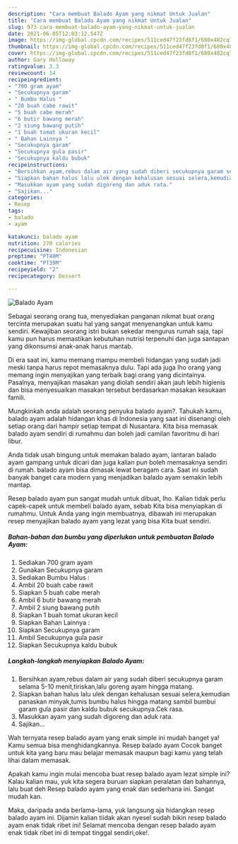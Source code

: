 ```yaml
---
description: "Cara membuat Balado Ayam yang nikmat Untuk Jualan"
title: "Cara membuat Balado Ayam yang nikmat Untuk Jualan"
slug: 973-cara-membuat-balado-ayam-yang-nikmat-untuk-jualan
date: 2021-06-05T12:03:12.547Z
image: https://img-global.cpcdn.com/recipes/511ced47f23fd8f1/680x482cq70/balado-ayam-foto-resep-utama.jpg
thumbnail: https://img-global.cpcdn.com/recipes/511ced47f23fd8f1/680x482cq70/balado-ayam-foto-resep-utama.jpg
cover: https://img-global.cpcdn.com/recipes/511ced47f23fd8f1/680x482cq70/balado-ayam-foto-resep-utama.jpg
author: Gary Holloway
ratingvalue: 3.3
reviewcount: 14
recipeingredient:
- "700 gram ayam"
- "Secukupnya garam"
- " Bumbu Halus "
- "20 buah cabe rawit"
- "5 buah cabe merah"
- "6 butir bawang merah"
- "2 siung bawang putih"
- "1 buah tomat ukuran kecil"
- " Bahan Lainnya "
- "Secukupnya garam"
- "Secukupnya gula pasir"
- "Secukupnya kaldu bubuk"
recipeinstructions:
- "Bersihkan ayam,rebus dalam air yang sudah diberi secukupnya garam selama 5-10 menit,tiriskan,lalu goreng ayam hingga matang."
- "Siapkan bahan halus lalu ulek dengan kehalusan sesuai selera,kemudian panaskan minyak,tumis bumbu halus hingga matang sambil bumbui garam gula pasir dan kaldu bubuk secukupnya.Cek rasa."
- "Masukkan ayam yang sudah digoreng dan aduk rata."
- "Sajikan..."
categories:
- Resep
tags:
- balado
- ayam

katakunci: balado ayam 
nutrition: 270 calories
recipecuisine: Indonesian
preptime: "PT40M"
cooktime: "PT39M"
recipeyield: "2"
recipecategory: Dessert

---
```



![Balado Ayam](https://img-global.cpcdn.com/recipes/511ced47f23fd8f1/680x482cq70/balado-ayam-foto-resep-utama.jpg)

Sebagai seorang orang tua, menyediakan panganan nikmat buat orang tercinta merupakan suatu hal yang sangat menyenangkan untuk kamu sendiri. Kewajiban seorang istri bukan sekedar mengurus rumah saja, tapi kamu pun harus memastikan kebutuhan nutrisi terpenuhi dan juga santapan yang dikonsumsi anak-anak harus mantab.

Di era  saat ini, kamu memang mampu membeli hidangan yang sudah jadi meski tanpa harus repot memasaknya dulu. Tapi ada juga lho orang yang memang ingin menyajikan yang terbaik bagi orang yang dicintainya. Pasalnya, menyajikan masakan yang diolah sendiri akan jauh lebih higienis dan bisa menyesuaikan masakan tersebut berdasarkan masakan kesukaan famili. 



Mungkinkah anda adalah seorang penyuka balado ayam?. Tahukah kamu, balado ayam adalah hidangan khas di Indonesia yang saat ini disenangi oleh setiap orang dari hampir setiap tempat di Nusantara. Kita bisa memasak balado ayam sendiri di rumahmu dan boleh jadi camilan favoritmu di hari libur.

Anda tidak usah bingung untuk memakan balado ayam, lantaran balado ayam gampang untuk dicari dan juga kalian pun boleh memasaknya sendiri di rumah. balado ayam bisa dimasak lewat beragam cara. Saat ini sudah banyak banget cara modern yang menjadikan balado ayam semakin lebih mantap.

Resep balado ayam pun sangat mudah untuk dibuat, lho. Kalian tidak perlu capek-capek untuk membeli balado ayam, sebab Kita bisa menyiapkan di rumahmu. Untuk Anda yang ingin membuatnya, dibawah ini merupakan resep menyajikan balado ayam yang lezat yang bisa Kita buat sendiri.

<!--inarticleads1-->

##### Bahan-bahan dan bumbu yang diperlukan untuk pembuatan Balado Ayam:

1. Sediakan 700 gram ayam
1. Gunakan Secukupnya garam
1. Sediakan  Bumbu Halus :
1. Ambil 20 buah cabe rawit
1. Siapkan 5 buah cabe merah
1. Ambil 6 butir bawang merah
1. Ambil 2 siung bawang putih
1. Siapkan 1 buah tomat ukuran kecil
1. Siapkan  Bahan Lainnya :
1. Siapkan Secukupnya garam
1. Ambil Secukupnya gula pasir
1. Siapkan Secukupnya kaldu bubuk




<!--inarticleads2-->

##### Langkah-langkah menyiapkan Balado Ayam:

1. Bersihkan ayam,rebus dalam air yang sudah diberi secukupnya garam selama 5-10 menit,tiriskan,lalu goreng ayam hingga matang.
1. Siapkan bahan halus lalu ulek dengan kehalusan sesuai selera,kemudian panaskan minyak,tumis bumbu halus hingga matang sambil bumbui garam gula pasir dan kaldu bubuk secukupnya.Cek rasa.
1. Masukkan ayam yang sudah digoreng dan aduk rata.
1. Sajikan...




Wah ternyata resep balado ayam yang enak simple ini mudah banget ya! Kamu semua bisa menghidangkannya. Resep balado ayam Cocok banget untuk kita yang baru mau belajar memasak maupun bagi kamu yang telah lihai dalam memasak.

Apakah kamu ingin mulai mencoba buat resep balado ayam lezat simple ini? Kalau kalian mau, yuk kita segera buruan siapkan peralatan dan bahannya, lalu buat deh Resep balado ayam yang enak dan sederhana ini. Sangat mudah kan. 

Maka, daripada anda berlama-lama, yuk langsung aja hidangkan resep balado ayam ini. Dijamin kalian tiidak akan nyesel sudah bikin resep balado ayam enak tidak ribet ini! Selamat mencoba dengan resep balado ayam enak tidak ribet ini di tempat tinggal sendiri,oke!.

